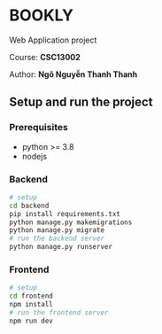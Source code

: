 # BOOKLY

Web Application project

Course: **CSC13002**

Author: **Ngô Nguyễn Thanh Thanh**

## Setup and run the project

### Prerequisites

- python >= 3.8
- nodejs

### Backend

```bash
# setup
cd backend
pip install requirements.txt
python manage.py makemigrations
python manage.py migrate
# run the backend server
python manage.py runserver
```

### Frontend

```bash
# setup
cd frontend
npm install 
# run the frontend server
npm run dev
```